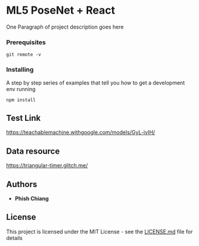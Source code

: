 # ML5 PoseNet + React

One Paragraph of project description goes here

### Prerequisites

```
git remote -v
```

### Installing

A step by step series of examples that tell you how to get a development env running

```
npm install
```

## Test Link

https://teachablemachine.withgoogle.com/models/GyL-ivIH/

## Data resource

https://triangular-timer.glitch.me/

## Authors

- **Phish Chiang**

## License

This project is licensed under the MIT License - see the [LICENSE.md](LICENSE.md) file for details
